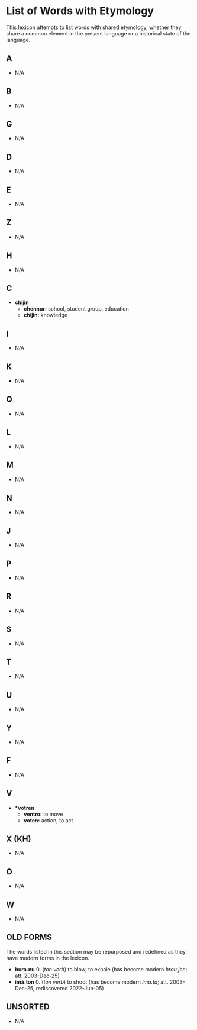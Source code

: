 # List of Words with Etymology

This lexicon attempts to list words with shared etymology, whether they share a common element in the present language or a historical state of the language.

## A

+ N/A

## B

+ N/A

## G

+ N/A

## D

+ N/A

## E

+ N/A

## Z

+ N/A

## H

+ N/A

## C

+ **chijin**
  + **chennur:** school, student group, education
  + **chijin:** knowledge

## I

+ N/A

## K

+ N/A

## Q

+ N/A

## L

+ N/A

## M

+ N/A

## N

+ N/A

## J

+ N/A

## P

+ N/A

## R

+ N/A

## S

+ N/A

## T

+ N/A

## U

+ N/A

## Y

+ N/A

## F

+ N/A

## V

+ **\*votren**
  + **ventro:** to move
  + **voten:** action, to act

## X (KH)

+ N/A

## O

+ N/A

## W

+ N/A

## OLD FORMS

The words listed in this section may be repurposed and redefined as they have modern forms in the lexicon.

+ **bura.nu** 0. (_ton verb_) to blow, to exhale (has become modern _brau.jen_; att. 2003-Dec-25)
+ **imá.ton** 0. (_ton verb_) to shoot (has become modern _íma.ta_; att. 2003-Dec-25, rediscovered 2022-Jun-05)

## UNSORTED

+ N/A
